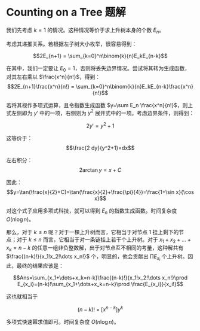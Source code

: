 # Counting on a Tree 题解

我们先考虑 $k=1$ 的情况。这种情况等价于求上升树本身的个数 $E_n$。

考虑其递推关系。若根据左子树大小枚举，很容易得到：

$$2E_{n+1} = \sum_{k=0}^n\binom{k}{n}E_kE_{n-k}$$

在其中，我们一定要让 $E_0=1$，否则将丢失边界情况。尝试将其转为生成函数，对其左右乘以 $\frac{x^n}{n!}$，得到：
$$2E_{n+1}\frac{x^n}{n!} = \sum_{k=0}^n\binom{k}{n}E_kE_{n-k}\frac{x^n}{n!}$$

若将其视作多项式运算，且令指数生成函数 $y=\sum E_n \frac{x^n}{n!}$，则上式左侧即为 $y\prime$ 中的一项，右侧则为 $y^2$ 展开式中的一项。考虑边界条件，则得到：

$$2y\prime=y^2+1$$

这等价于：
$$\frac{2 dy}{y^2+1}=dx$$

左右积分：
$$2\arctan{y}=x+C$$

因此：
$$y=\tan(\frac{x}{2}+C)=\tan(\frac{x}{2}+\frac{\pi}{4})=\frac{1+\sin x}{\cos x}$$

对这个式子应用多项式科技，就可以得到 $E_n$ 的指数生成函数。时间复杂度 $O(n\log n)$。

那么，对于 $k\le n$ 呢？对于一棵上升树而言，它相当于对节点 $1$ 挂上剩下的节点；对于 $k\le n$ 而言，它相当于对一条链挂上若干个上升树。对于 $x_1+x_2+\dots+x_k=n-k$ 的任意一组非负整数解，出于对节点互不相同的考量，这种解共有 $\frac{(n-k)!}{x_1!x_2!\dots x_n!}$ 个，明显的，他会贡献出 $\prod E_{x_i}$ 个上升树。因此，最终的结果应该是：

$$Ans=\sum_{x_1+\dots+x_k=n-k}\frac{(n-k)!}{x_1!x_2!\dots x_n!}\prod E_{x_i}=(n-k)!\sum_{x_1+\dots+x_k=n-k}\prod \frac{E_{x_i}}{x_i!}$$

这也就相当于

$$(n-k)!\times[x^{n-k}]y^k$$

多项式快速幂求值即可。时间复杂度 $O(n\log n)$。